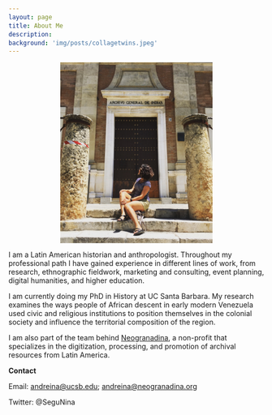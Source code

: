 ```yaml
---
layout: page
title: About Me
description:
background: 'img/posts/collagetwins.jpeg'
---
```

<img src="/img/posts/Profile-pic.jpg" style="display: block; width: 300px; margin-right: auto; margin-left: auto;" />

 I am a Latin American historian and anthropologist. Throughout my professional path I have gained experience in different lines of work, from research, ethnographic fieldwork, marketing and consulting, event planning, digital humanities, and higher education.

 I am currently doing my PhD in History at UC Santa Barbara. My research examines the ways people of African descent in early modern Venezuela used civic and religious institutions to position themselves in the colonial society and influence the territorial composition of the region.

 I am also part of the team behind [Neogranadina](https://www.neogranadina.org/), a non-profit that specializes in the digitization, processing, and promotion of archival resources from Latin America.

 **Contact**

 Email: andreina@ucsb.edu; andreina@neogranadina.org

 Twitter: @SeguNina
